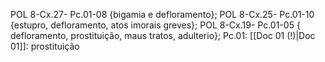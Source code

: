 POL 8-Cx.27- Pc.01-08 {bigamia e defloramento};
POL 8-Cx.25- Pc.01-10 {estupro, defloramento, atos imorais greves};
POL 8-Cx.19- Pc.01-05 { defloramento, prostituição, maus tratos, adulterio};
Pc.01:
 [[Doc 01 (!)|Doc 01]]: prostituição
